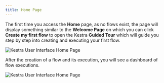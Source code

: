 ```yaml
---
title: Home Page
---
```


The first time you access the **Home** page, as no flows exist, the page will display something similar to the **Welcome Page** on which you can click **Create my first flow** to open the Kestra __Guided Tour__ which will guide you step by step into creating and executing your first flow.

![Kestra User Interface Home Page](/docs/user-interface-guide/02-Homepage-Empty.png)

After the creation of a flow and its execution, you will see a dashboard of flow executions.

![Kestra User Interface Home Page](/docs/user-interface-guide/03-Homepage.png)